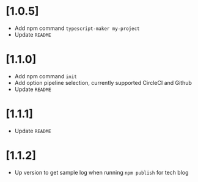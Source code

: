 # [1.0.5]

- Add npm command `typescript-maker my-project`
- Update `README`

# [1.1.0]

- Add npm command `init`
- Add option pipeline selection, currently supported CircleCI and Github
- Update `README`

# [1.1.1]

- Update `README`

# [1.1.2]

- Up version to get sample log when running `npm publish` for tech blog